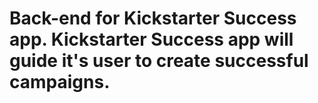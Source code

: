 # Back-end for Kickstarter Success app. Kickstarter Success app will guide it's user to create successful campaigns.
